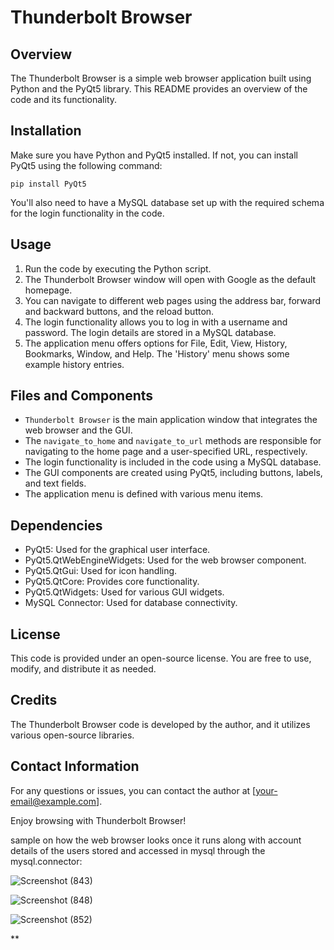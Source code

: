 # Thunderbolt Browser 

## Overview
The Thunderbolt Browser is a simple web browser application built using Python and the PyQt5 library. This README provides an overview of the code and its functionality.

## Installation
Make sure you have Python and PyQt5 installed. If not, you can install PyQt5 using the following command:
```
pip install PyQt5
```

You'll also need to have a MySQL database set up with the required schema for the login functionality in the code.

## Usage
1. Run the code by executing the Python script.
2. The Thunderbolt Browser window will open with Google as the default homepage.
3. You can navigate to different web pages using the address bar, forward and backward buttons, and the reload button.
4. The login functionality allows you to log in with a username and password. The login details are stored in a MySQL database.
5. The application menu offers options for File, Edit, View, History, Bookmarks, Window, and Help. The 'History' menu shows some example history entries.

## Files and Components
- `Thunderbolt Browser` is the main application window that integrates the web browser and the GUI.
- The `navigate_to_home` and `navigate_to_url` methods are responsible for navigating to the home page and a user-specified URL, respectively.
- The login functionality is included in the code using a MySQL database.
- The GUI components are created using PyQt5, including buttons, labels, and text fields.
- The application menu is defined with various menu items.

## Dependencies
- PyQt5: Used for the graphical user interface.
- PyQt5.QtWebEngineWidgets: Used for the web browser component.
- PyQt5.QtGui: Used for icon handling.
- PyQt5.QtCore: Provides core functionality.
- PyQt5.QtWidgets: Used for various GUI widgets.
- MySQL Connector: Used for database connectivity.

## License
This code is provided under an open-source license. You are free to use, modify, and distribute it as needed.

## Credits
The Thunderbolt Browser code is developed by the author, and it utilizes various open-source libraries.

## Contact Information
For any questions or issues, you can contact the author at [your-email@example.com].

Enjoy browsing with Thunderbolt Browser!



sample on how the web browser looks once it runs along with account details of the users stored and accessed in mysql through the mysql.connector:

![Screenshot (843)](https://github.com/crs7617/Python-project/assets/115174268/7e03177b-d407-47be-9bdd-acd8a2c6d80a)

![Screenshot (848)](https://github.com/crs7617/Python-project/assets/115174268/85e13517-1541-4211-b369-19da83909367)

![Screenshot (852)](https://github.com/crs7617/Python-project/assets/115174268/1a514066-2ca7-4eef-a345-44b3efb8c365)

**
